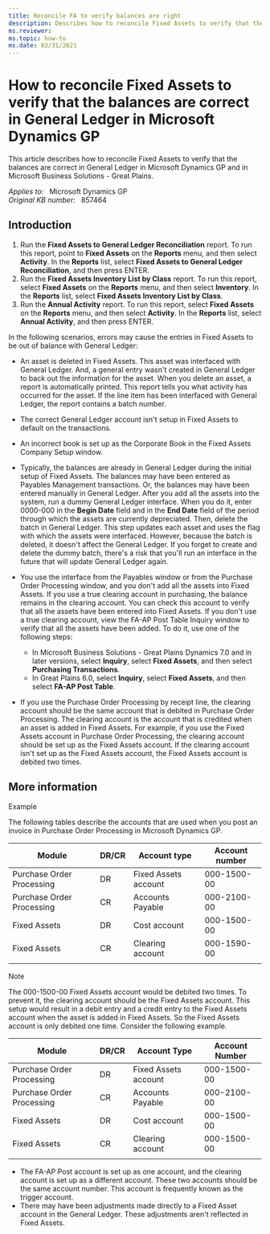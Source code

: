 ```yaml
---
title: Reconcile FA to verify balances are right
description: Describes how to reconcile Fixed Assets to verify that the balances are correct in General Ledger in Microsoft Dynamics GP.
ms.reviewer:
ms.topic: how-to
ms.date: 03/31/2021
---
```

# How to reconcile Fixed Assets to verify that the balances are correct in General Ledger in Microsoft Dynamics GP

This article describes how to reconcile Fixed Assets to verify that the balances are correct in General Ledger in Microsoft Dynamics GP and in Microsoft Business Solutions - Great Plains.

_Applies to:_ &nbsp; Microsoft Dynamics GP  
_Original KB number:_ &nbsp; 857464

## Introduction

1. Run the **Fixed Assets to General Ledger Reconciliation** report. To run this report, point to **Fixed Assets** on the **Reports** menu, and then select **Activity**. In the **Reports** list, select **Fixed Assets to General Ledger Reconciliation**, and then press ENTER.
2. Run the **Fixed Assets Inventory List by Class** report. To run this report, select **Fixed Assets** on the **Reports** menu, and then select **Inventory**. In the **Reports** list, select **Fixed Assets Inventory List by Class**.
3. Run the **Annual Activity** report. To run this report, select **Fixed Assets** on the **Reports** menu, and then select **Activity**. In the **Reports** list, select **Annual Activity**, and then press ENTER.

In the following scenarios, errors may cause the entries in Fixed Assets to be out of balance with General Ledger:

- An asset is deleted in Fixed Assets. This asset was interfaced with General Ledger. And, a general entry wasn't created in General Ledger to back out the information for the asset. When you delete an asset, a report is automatically printed. This report tells you what activity has occurred for the asset. If the line item has been interfaced with General Ledger, the report contains a batch number.

- The correct General Ledger account isn't setup in Fixed Assets to default on the transactions.

- An incorrect book is set up as the Corporate Book in the Fixed Assets Company Setup window.

- Typically, the balances are already in General Ledger during the initial setup of Fixed Assets. The balances may have been entered as Payables Management transactions. Or, the balances may have been entered manually in General Ledger. After you add all the assets into the system, run a dummy General Ledger interface. When you do it, enter 0000-000 in the **Begin Date** field and in the **End Date** field of the period through which the assets are currently depreciated. Then, delete the batch in General Ledger. This step updates each asset and uses the flag with which the assets were interfaced. However, because the batch is deleted, it doesn't affect the General Ledger. If you forget to create and delete the dummy batch, there's a risk that you'll run an interface in the future that will update General Ledger again.
- You use the interface from the Payables window or from the Purchase Order Processing window, and you don't add all the assets into Fixed Assets. If you use a true clearing account in purchasing, the balance remains in the clearing account. You can check this account to verify that all the assets have been entered into Fixed Assets. If you don't use a true clearing account, view the FA-AP Post Table Inquiry window to verify that all the assets have been added. To do it, use one of the following steps:

  - In Microsoft Business Solutions - Great Plains Dynamics 7.0 and in later versions, select **Inquiry**, select **Fixed Assets**, and then select **Purchasing Transactions**.
  - In Great Plains 6.0, select **Inquiry**, select **Fixed Assets**, and then select **FA-AP Post Table**.

- If you use the Purchase Order Processing by receipt line, the clearing account should be the same account that is debited in Purchase Order Processing. The clearing account is the account that is credited when an asset is added in Fixed Assets. For example, if you use the Fixed Assets account in Purchase Order Processing, the clearing account should be set up as the Fixed Assets account. If the clearing account isn't set up as the Fixed Assets account, the Fixed Assets account is debited two times.

## More information

Example

The following tables describe the accounts that are used when you post an invoice in Purchase Order Processing in Microsoft Dynamics GP.

|Module|DR/CR|Account type|Account number|
|---|---|---|---|
|Purchase Order Processing|DR|Fixed Assets account|000-1500-00|
|Purchase Order Processing|CR|Accounts Payable|000-2100-00|
|Fixed Assets|DR|Cost account|000-1500-00|
|Fixed Assets|CR|Clearing account|000-1590-00|
|||||

> [!NOTE]
> The 000-1500-00 Fixed Assets account would be debited two times. To prevent it, the clearing account should be the Fixed Assets account. This setup would result in a debit entry and a credit entry to the Fixed Assets account when the asset is added in Fixed Assets. So the Fixed Assets account is only debited one time. Consider the following example.

|Module|DR/CR|Account Type|Account Number|
|---|---|---|---|
|Purchase Order Processing|DR|Fixed Assets account|000-1500-00|
|Purchase Order Processing|CR|Accounts Payable|000-2100-00|
|Fixed Assets|DR|Cost account|000-1500-00|
|Fixed Assets|CR|Clearing account|000-1500-00|
|||||

- The FA-AP Post account is set up as one account, and the clearing account is set up as a different account. These two accounts should be the same account number. This account is frequently known as the trigger account.
- There may have been adjustments made directly to a Fixed Asset account in the General Ledger. These adjustments aren't reflected in Fixed Assets.
